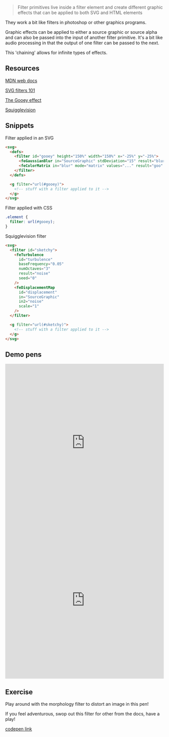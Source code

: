 > Filter primitives live inside a filter element and create different graphic effects that can be applied to both SVG and HTML elements

They work a bit like filters in photoshop or other graphics programs.

Graphic effects can be applied to either a source graphic or source alpha and can also be passed into the input of another filter primitive. It's a bit like audio processing in that the output of one filter can be passed to the next.

This 'chaining' allows for infinite types of effects.

## Resources

[MDN web docs](https://developer.mozilla.org/en-US/docs/Web/SVG/Element/filter)

[SVG filters 101](https://tympanus.net/codrops/2019/01/15/svg-filters-101/)

[The Gooey effect](https://css-tricks.com/gooey-effect/)

[Squigglevision](https://tympanus.net/codrops/2016/03/21/animated-animals-css-svg/)

## Snippets

Filter applied in an SVG

```html
<svg>
  <defs>
    <filter id="gooey" height="150%" width="150%" x="-25%" y="-25%">
      <feGaussianBlur in="SourceGraphic" stdDeviation="15" result="blur" />
      <feColorMatrix in="blur" mode="matrix" values="..." result="goo" />
    </filter>
  </defs>

  <g filter="url(#gooey)">
    <!-- stuff with a filter applied to it -->
  </g>
</svg>
```

Filter applied with CSS

```css
.element {
  filter: url(#gooey);
}
```

Squigglevision filter

```html
<svg>
  <filter id="sketchy">
    <feTurbulence
      id="turbulence"
      baseFrequency="0.05"
      numOctaves="3"
      result="noise"
      seed="0"
    />
    <feDisplacementMap
      id="displacement"
      in="SourceGraphic"
      in2="noise"
      scale="1"
    />
  </filter>

  <g filter="url(#sketchy)">
    <!-- stuff with a filter applied to it -->
  </g>
</svg>
```

## Demo pens

<iframe height="500" style="width: 100%;" scrolling="no" title="Displacement" src="https://codepen.io/svganimationworkshop/embed/jOqgewd?height=265&theme-id=light&default-tab=result" frameborder="no" loading="lazy" allowtransparency="true" allowfullscreen="true">
  See the Pen <a href='https://codepen.io/svganimationworkshop/pen/jOqgewd'>Displacement</a> by SVG-workshops
  (<a href='https://codepen.io/svganimationworkshop'>@svganimationworkshop</a>) on <a href='https://codepen.io'>CodePen</a>.
</iframe>

<iframe height="500" style="width: 100%;" scrolling="no" title="Flowers" src="https://codepen.io/cassie-codes/embed/eYmXozM?height=265&theme-id=light&default-tab=css,result" frameborder="no" loading="lazy" allowtransparency="true" allowfullscreen="true">
  See the Pen <a href='https://codepen.io/cassie-codes/pen/eYmXozM'>Flowers</a> by Cassie Evans
  (<a href='https://codepen.io/cassie-codes'>@cassie-codes</a>) on <a href='https://codepen.io'>CodePen</a>.
</iframe>

## Exercise

Play around with the morphology filter to distort an image in this pen!

If you feel adventurous, swop out this filter for other from the docs, have a play!

[codepen link](https://codepen.io/svganimationworkshop/pen/abZzGga)
